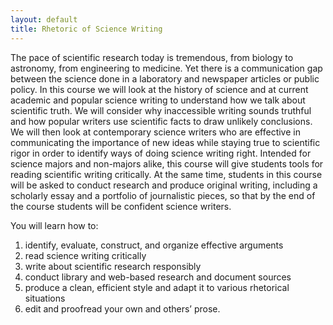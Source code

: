 ```yaml
---
layout: default
title: Rhetoric of Science Writing
---
```


The pace of scientific research today is tremendous, from biology to astronomy, from engineering to medicine. Yet there is a communication gap between the science done in a laboratory and newspaper articles or public policy. In this course we will look at the history of science and at current academic and popular science writing to understand how we talk about scientific truth. We will consider why inaccessible writing sounds truthful and how popular writers use scientific facts to draw unlikely conclusions. We will then look at contemporary science writers who are effective in communicating the importance of new ideas while staying true to scientific rigor in order to identify ways of doing science writing right. Intended for science majors and non-majors alike, this course will give students tools for reading scientific writing critically. At the same time, students in this course will be asked to conduct research and produce original writing, including a scholarly essay and a portfolio of journalistic pieces, so that by the end of the course students will be confident science writers.

You will learn how to:

1. identify, evaluate, construct, and organize effective arguments
2. read science writing critically
3. write about scientific research responsibly
4. conduct library and web-based research and document sources
5. produce a clean, efficient style and adapt it to various rhetorical situations
6. edit and proofread your own and others’ prose.